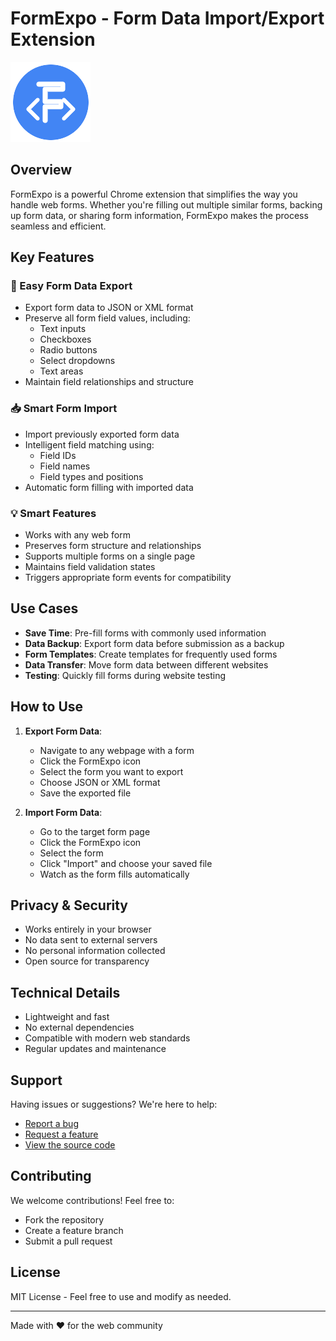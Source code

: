 # FormExpo - Form Data Import/Export Extension

![FormExpo Logo](icon128.png)

## Overview

FormExpo is a powerful Chrome extension that simplifies the way you handle web forms. Whether you're filling out multiple similar forms, backing up form data, or sharing form information, FormExpo makes the process seamless and efficient.

## Key Features

### 🔄 Easy Form Data Export
- Export form data to JSON or XML format
- Preserve all form field values, including:
  - Text inputs
  - Checkboxes
  - Radio buttons
  - Select dropdowns
  - Text areas
- Maintain field relationships and structure

### 📥 Smart Form Import
- Import previously exported form data
- Intelligent field matching using:
  - Field IDs
  - Field names
  - Field types and positions
- Automatic form filling with imported data

### 💡 Smart Features
- Works with any web form
- Preserves form structure and relationships
- Supports multiple forms on a single page
- Maintains field validation states
- Triggers appropriate form events for compatibility

## Use Cases

- **Save Time**: Pre-fill forms with commonly used information
- **Data Backup**: Export form data before submission as a backup
- **Form Templates**: Create templates for frequently used forms
- **Data Transfer**: Move form data between different websites
- **Testing**: Quickly fill forms during website testing

## How to Use

1. **Export Form Data**:
   - Navigate to any webpage with a form
   - Click the FormExpo icon
   - Select the form you want to export
   - Choose JSON or XML format
   - Save the exported file

2. **Import Form Data**:
   - Go to the target form page
   - Click the FormExpo icon
   - Select the form
   - Click "Import" and choose your saved file
   - Watch as the form fills automatically

## Privacy & Security

- Works entirely in your browser
- No data sent to external servers
- No personal information collected
- Open source for transparency

## Technical Details

- Lightweight and fast
- No external dependencies
- Compatible with modern web standards
- Regular updates and maintenance

## Support

Having issues or suggestions? We're here to help:
- [Report a bug](https://github.com/yourusername/formexpo/issues)
- [Request a feature](https://github.com/yourusername/formexpo/issues)
- [View the source code](https://github.com/yourusername/formexpo)

## Contributing

We welcome contributions! Feel free to:
- Fork the repository
- Create a feature branch
- Submit a pull request

## License

MIT License - Feel free to use and modify as needed.

---

Made with ❤️ for the web community
